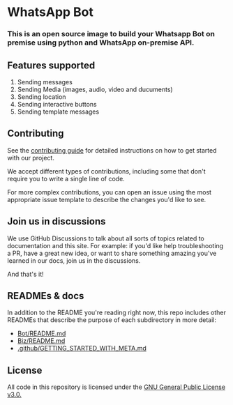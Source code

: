 # WhatsApp Bot

### This is an open source image to build your Whatsapp Bot on premise using python and WhatsApp on-premise API.

## Features supported

1. Sending messages
2. Sending Media (images, audio, video and ducuments)
3. Sending location
4. Sending interactive buttons
5. Sending template messages

## Contributing

See the [contributing guide](https://github.com/Awinja-j/Whatsapp-Bot-Using-On-Premise-API/blob/main/.github/CONTRIBUTING.md) for detailed instructions on how to get started with our project.

We accept different types of contributions, including some that don't require you to write a single line of code.

For more complex contributions, you can open an issue using the most appropriate issue template to describe the changes you'd like to see.

## Join us in discussions

We use GitHub Discussions to talk about all sorts of topics related to documentation and this site. For example: if you'd like help troubleshooting a PR, have a great new idea, or want to share something amazing you've learned in our docs, join us in the discussions.

And that's it!


## READMEs & docs

In addition to the README you're reading right now, this repo includes other READMEs that describe the purpose of each subdirectory in more detail:

- [Bot/README.md](https://github.com/Awinja-j/Whatsapp-Bot-Using-On-Premise-API/blob/main/Bot/README.md)
- [Biz/README.md](https://github.com/Awinja-j/Whatsapp-Bot-Using-On-Premise-API/tree/main/biz)
- [.github/GETTING_STARTED_WITH_META.md](https://github.com/Awinja-j/Whatsapp-Bot-Using-On-Premise-API/blob/main/.github/GETTING_STARTED_WITH_META.md)

## License

All code in this repository is licensed under the [GNU General Public License v3.0.](https://github.com/Awinja-j/Whatsapp-Bot-Using-On-Premise-API/blob/main/LICENSE)






